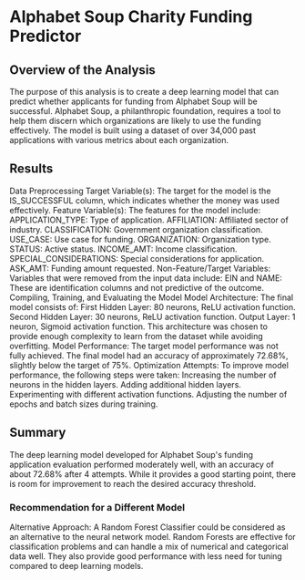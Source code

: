 # Alphabet Soup Charity Funding Predictor

## Overview of the Analysis

The purpose of this analysis is to create a deep learning model that can predict whether applicants for funding from Alphabet Soup will be successful. Alphabet Soup, a philanthropic foundation, requires a tool to help them discern which organizations are likely to use the funding effectively. The model is built using a dataset of over 34,000 past applications with various metrics about each organization.

## Results

Data Preprocessing
Target Variable(s):
The target for the model is the IS_SUCCESSFUL column, which indicates whether the money was used effectively.
Feature Variable(s):
The features for the model include:
APPLICATION_TYPE: Type of application.
AFFILIATION: Affiliated sector of industry.
CLASSIFICATION: Government organization classification.
USE_CASE: Use case for funding.
ORGANIZATION: Organization type.
STATUS: Active status.
INCOME_AMT: Income classification.
SPECIAL_CONSIDERATIONS: Special considerations for application.
ASK_AMT: Funding amount requested.
Non-Feature/Target Variables:
Variables that were removed from the input data include:
EIN and NAME: These are identification columns and not predictive of the outcome.
Compiling, Training, and Evaluating the Model
Model Architecture:
The final model consists of:
First Hidden Layer: 80 neurons, ReLU activation function.
Second Hidden Layer: 30 neurons, ReLU activation function.
Output Layer: 1 neuron, Sigmoid activation function.
This architecture was chosen to provide enough complexity to learn from the dataset while avoiding overfitting.
Model Performance:
The target model performance was not fully achieved. The final model had an accuracy of approximately 72.68%, slightly below the target of 75%.
Optimization Attempts:
To improve model performance, the following steps were taken:
Increasing the number of neurons in the hidden layers.
Adding additional hidden layers.
Experimenting with different activation functions.
Adjusting the number of epochs and batch sizes during training.
## Summary

The deep learning model developed for Alphabet Soup's funding application evaluation performed moderately well, with an accuracy of about 72.68% after 4 attempts. While it provides a good starting point, there is room for improvement to reach the desired accuracy threshold.

### Recommendation for a Different Model
Alternative Approach:
A Random Forest Classifier could be considered as an alternative to the neural network model. Random Forests are effective for classification problems and can handle a mix of numerical and categorical data well. They also provide good performance with less need for tuning compared to deep learning models.
